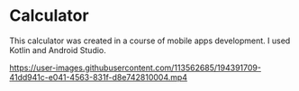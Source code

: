 # Calculator
 
This calculator was created in a course of mobile apps development. 
I used Kotlin and Android Studio.


https://user-images.githubusercontent.com/113562685/194391709-41dd941c-e041-4563-831f-d8e742810004.mp4
